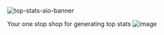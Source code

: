 
![top-stats-aio-banner](https://github.com/user-attachments/assets/d413569d-ecb1-4618-936e-5f6fa071ba0c)

Your one stop shop for generating top stats
![image](https://github.com/user-attachments/assets/d5482ea4-7de8-4d78-90f0-88e11e6b2223)
